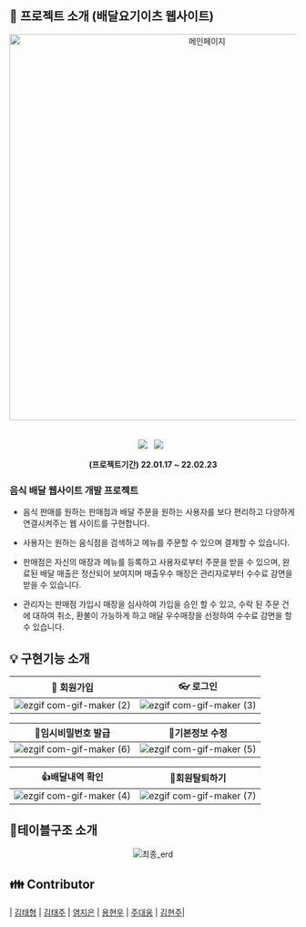 ## :door: 프로젝트 소개 (배달요기이츠 웹사이트)

<div align=center>

<img width="678" alt="메인페이지 " src="https://user-images.githubusercontent.com/94330244/158055642-dee2f264-220a-4d2b-a682-73e1cded6ef5.png"> &nbsp; <br><br>
<img src="https://img.shields.io/badge/Java-v11-007396?&logo=java&logoColor=white&style=flat/"> &nbsp;
<img src="https://img.shields.io/badge/Oracle-v11g-F80000?&logo=ORACLE&logoColor=red&style=flat"> &nbsp;<br>
  
  <b>(프로젝트기간) 22.01.17 ~ 22.02.23</b>
  
</div>

<h3>음식 배달 웹사이트 개발 프로젝트</h3>

- 음식 판매를 원하는 판매점과 배달 주문을 원하는 사용자를 보다 편리하고 다양하게 연결시켜주는 웹 사이트를 구현합니다.

- 사용자는 원하는 음식점을 검색하고 메뉴를 주문할 수 있으며 결제할 수 있습니다.

- 판매점은 자신의 매장과 메뉴를 등록하고 사용자로부터 주문을 받을 수 있으며, 완료된 배달 매출은 정산되어 보여지며 매출우수 매장은 관리자로부터 수수료 감면을 받을 수 있습니다.

- 관리자는 판매점 가입시 매장을 심사하여 가입을 승인 할 수 있고, 수락 된 주문 건에 대하여 취소, 환불이 가능하게 하고 매달 우수매장을 선정하여 수수료 감면을 할 수 있습니다.

## :bulb: 구현기능 소개

|:open_file_folder: 회원가입|:eyeglasses: 로그인|
|--------------------------|---------------------|
|![ezgif com-gif-maker (2)](https://user-images.githubusercontent.com/94330244/158056818-6d738a84-f47d-406a-b8e6-58accb55eadc.gif)|![ezgif com-gif-maker (3)](https://user-images.githubusercontent.com/94330244/158056877-3373bb2a-49ac-4a5e-8b49-a9f27a2ee41e.gif)|

|:bookmark_tabs:임시비밀번호 발급|:two_men_holding_hands:기본정보 수정|
|----------------------|--------------------------|
|![ezgif com-gif-maker (6)](https://user-images.githubusercontent.com/94330244/158057210-926e83c6-7612-4c59-b637-763bdf642771.gif)|![ezgif com-gif-maker (5)](https://user-images.githubusercontent.com/94330244/158057039-6b9b46bf-99ad-4561-9e04-566ad7e45280.gif)||

|:+1:배달내역 확인|:two_men_holding_hands:회원탈퇴하기|
|-------------|-----------------------------------|
|![ezgif com-gif-maker (4)](https://user-images.githubusercontent.com/94330244/158056956-b3341bb7-efcd-462f-8338-ba5a74c8ceec.gif)|![ezgif com-gif-maker (7)](https://user-images.githubusercontent.com/94330244/158057360-328b2ca4-3767-468b-8a86-8a19ca0e1c7f.gif)|

## :book:테이블구조 소개

<div align=center>

![최종_erd](https://user-images.githubusercontent.com/94330244/158055888-3d98d0ba-4d3c-42cd-b78a-cffa49204116.png) <br>

  
</div>  

## :family: Contributor
| [김태형](https://github.com/kth01) | [김태주]() | [염지은](https://github.com/duawldms) | [용현우]() | [주대웅]() | [김현주]()| 

